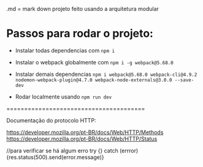 .md = mark down
projeto feito usando a arquitetura modular

# Passos para rodar o projeto: 

- Instalar todas dependencias com `npm i`

- Instalar o webpack globalmente com `npm i -g webpack@5.68.0`

- Instalar demais dependencias `npm i webpack@5.68.0 webpack-cli@4.9.2 nodemon-webpack-plugin@4.7.0 webpack-node-externals@3.0.0 --save-dev`

- Rodar localmente usando `npm run dev`


=======================================

Documentação do protocolo HTTP:

https://developer.mozilla.org/pt-BR/docs/Web/HTTP/Methods
https://developer.mozilla.org/pt-BR/docs/Web/HTTP/Status



//para verificar se há algum erro
try {} catch (errror) {res.status(500).send(error.message)}
